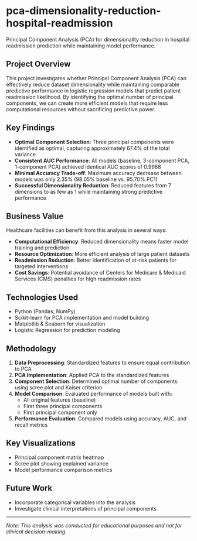 # pca-dimensionality-reduction-hospital-readmission
Principal Component Analysis (PCA) for dimensionality reduction in hospital readmission prediction while maintaining model performance.

## Project Overview
This project investigates whether Principal Component Analysis (PCA) can effectively reduce dataset dimensionality while maintaining comparable predictive performance in logistic regression models that predict patient readmission likelihood. By identifying the optimal number of principal components, we can create more efficient models that require less computational resources without sacrificing predictive power.

## Key Findings
- **Optimal Component Selection**: Three principal components were identified as optimal, capturing approximately 67.4% of the total variance
- **Consistent AUC Performance**: All models (baseline, 3-component PCA, 1-component PCA) achieved identical AUC scores of 0.9988
- **Minimal Accuracy Trade-off**: Maximum accuracy decrease between models was only 2.35% (98.05% baseline vs. 95.70% PC1)
- **Successful Dimensionality Reduction**: Reduced features from 7 dimensions to as few as 1 while maintaining strong predictive performance

## Business Value
Healthcare facilities can benefit from this analysis in several ways:
- **Computational Efficiency**: Reduced dimensionality means faster model training and prediction
- **Resource Optimization**: More efficient analysis of large patient datasets
- **Readmission Reduction**: Better identification of at-risk patients for targeted interventions
- **Cost Savings**: Potential avoidance of Centers for Medicare & Medicaid Services (CMS) penalties for high readmission rates

## Technologies Used
- Python (Pandas, NumPy)
- Scikit-learn for PCA implementation and model building
- Matplotlib & Seaborn for visualization
- Logistic Regression for prediction modeling

## Methodology
1. **Data Preprocessing**: Standardized features to ensure equal contribution to PCA
2. **PCA Implementation**: Applied PCA to the standardized features
3. **Component Selection**: Determined optimal number of components using scree plot and Kaiser criterion
4. **Model Comparison**: Evaluated performance of models built with:
   - All original features (baseline)
   - First three principal components
   - First principal component only
5. **Performance Evaluation**: Compared models using accuracy, AUC, and recall metrics

## Key Visualizations
- Principal component matrix heatmap
- Scree plot showing explained variance
- Model performance comparison metrics

## Future Work
- Incorporate categorical variables into the analysis
- Investigate clinical interpretations of principal components

---

*Note: This analysis was conducted for educational purposes and not for clinical decision-making.*
